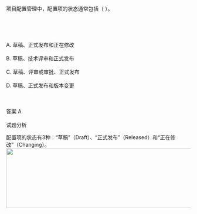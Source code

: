 <div class="detail lh2">项目配置管理中，配置项的状态通常包括（  ）。<p><br/></p><br/><br/>A. 草稿、正式发布和正在修改<br/><br/>B. 草稿、技术评审和正式发布<br/><br/>C. 草稿、评审或审批、正式发布<br/><br/>D. 草稿、正式发布和版本变更<br/><br/><br/><br/>答案 A<br/><br/>试题分析<br/><p>配置项的状态有3种：“草稿”（Draft）、“正式发布”（Released）和“正在修改”（Changing）。<br/>
<img alt="" src="https://lstatic.xisaiwang.com/tiku/uploadfiles/2015-11/33b382ab01f742d4b41b86dde4e60b47_.png" style="width: 558px; height: 164px;"/><br/></p></div>